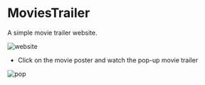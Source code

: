 # MoviesTrailer
A simple movie trailer website.

![website](https://user-images.githubusercontent.com/27751735/55367827-98e04280-54f7-11e9-8fcd-849d521b3613.png)

* Click on the movie poster and watch the pop-up movie trailer

![pop](https://user-images.githubusercontent.com/27751735/55367828-9bdb3300-54f7-11e9-872d-a62dedae679b.png)
